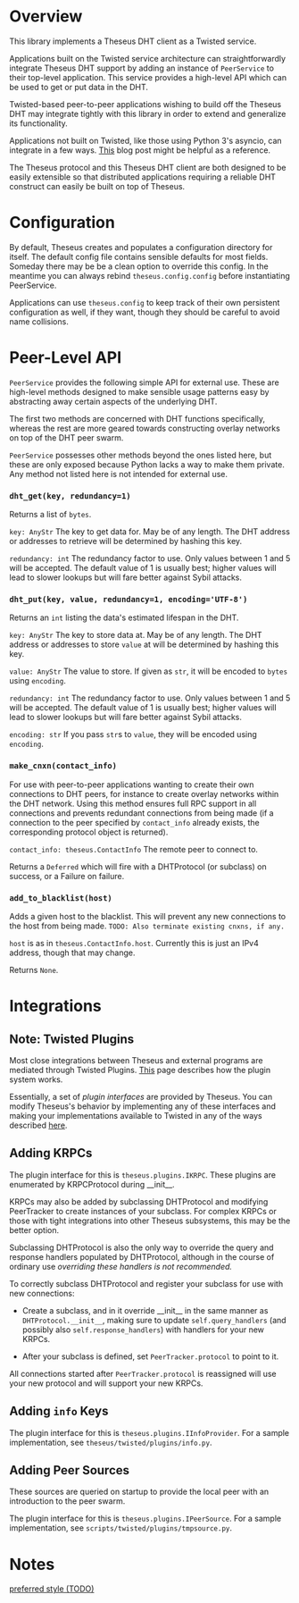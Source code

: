 # Overview

This library implements a Theseus DHT client as a Twisted service.

Applications built on the Twisted service architecture can straightforwardly
integrate Theseus DHT support by adding an instance of `PeerService` to their
top-level application. This service provides a high-level API which can be used
to get or put data in the DHT.

Twisted-based peer-to-peer applications wishing to build off the Theseus DHT
may integrate tightly with this library in order to extend and generalize its
functionality.

Applications not built on Twisted, like those using Python 3's asyncio, can
integrate in a few ways.
[This](https://meejah.ca/blog/python3-twisted-and-asyncio) blog post might be
helpful as a reference.

The Theseus protocol and this Theseus DHT client are both designed to be easily
extensible so that distributed applications requiring a reliable DHT construct
can easily be built on top of Theseus.


# Configuration

By default, Theseus creates and populates a configuration directory for itself.
The default config file contains sensible defaults for most fields. Someday
there may be be a clean option to override this config. In the meantime you can
always rebind `theseus.config.config` before instantiating PeerService.

Applications can use `theseus.config` to keep track of their own persistent
configuration as well, if they want, though they should be careful to avoid
name collisions.


# Peer-Level API

`PeerService` provides the following simple API for external use. These are
high-level methods designed to make sensible usage patterns easy by abstracting
away certain aspects of the underlying DHT.

The first two methods are concerned with DHT functions specifically, whereas
the rest are more geared towards constructing overlay networks on top of the
DHT peer swarm.

`PeerService` possesses other methods beyond the ones listed here, but these
are only exposed because Python lacks a way to make them private. Any method
not listed here is not intended for external use.


### `dht_get(key, redundancy=1)`

Returns a list of `bytes`.

`key: AnyStr` The key to get data for. May be of any length. The DHT address or
addresses to retrieve will be determined by hashing this key.

`redundancy: int` The redundancy factor to use. Only values between 1 and 5
will be accepted. The default value of 1 is usually best; higher values will
lead to slower lookups but will fare better against Sybil attacks.

### `dht_put(key, value, redundancy=1, encoding='UTF-8')`

Returns an `int` listing the data's estimated lifespan in the DHT.

`key: AnyStr` The key to store data at. May be of any length. The DHT address
or addresses to store `value` at will be determined by hashing this key.

`value: AnyStr` The value to store. If given as `str`, it will be encoded to
`bytes` using `encoding`.

`redundancy: int` The redundancy factor to use. Only values between 1 and 5
will be accepted. The default value of 1 is usually best; higher values will
lead to slower lookups but will fare better against Sybil attacks.

`encoding: str` If you pass `str`s to `value`, they will be encoded using
`encoding`.


### `make_cnxn(contact_info)`

For use with peer-to-peer applications wanting to create their own connections
to DHT peers, for instance to create overlay networks within the DHT network.
Using this method ensures full RPC support in all connections and prevents
redundant connections from being made (if a connection to the peer specified by
`contact_info` already exists, the corresponding protocol object is returned).

`contact_info: theseus.ContactInfo` The remote peer to connect to.

Returns a `Deferred` which will fire with a DHTProtocol (or subclass) on
success, or a Failure on failure.


### `add_to_blacklist(host)`

Adds a given host to the blacklist. This will prevent any new connections to
the host from being made. `TODO: Also terminate existing cnxns, if any.`

`host` is as in `theseus.ContactInfo.host`. Currently this is just an IPv4
address, though that may change.

Returns `None`.


# Integrations

## Note: Twisted Plugins

Most close integrations between Theseus and external programs are mediated
through Twisted Plugins.
[This](https://twistedmatrix.com/documents/current/core/howto/plugin.html) page
describes how the plugin system works.

Essentially, a set of _plugin interfaces_ are provided by Theseus. You can
modify Theseus's behavior by implementing any of these interfaces and making
your implementations available to Twisted in any of the ways described
[here](https://twistedmatrix.com/documents/current/core/howto/plugin.html#extending-an-existing-program).


## Adding KRPCs

The plugin interface for this is `theseus.plugins.IKRPC`. These plugins are
enumerated by KRPCProtocol during \_\_init\_\_.

KRPCs may also be added by subclassing DHTProtocol and modifying PeerTracker to
create instances of your subclass. For complex KRPCs or those with tight
integrations into other Theseus subsystems, this may be the better option.

Subclassing DHTProtocol is also the only way to override the query and response
handlers populated by DHTProtocol, although in the course of ordinary use
_overriding these handlers is not recommended._

To correctly subclass DHTProtocol and register your subclass for use with new
connections:

* Create a subclass, and in it override \_\_init\_\_ in the same manner as
  `DHTProtocol.__init__`, making sure to update `self.query_handlers` (and
  possibly also `self.response_handlers`) with handlers for your new KRPCs.

* After your subclass is defined, set `PeerTracker.protocol` to point to it.

All connections started after `PeerTracker.protocol` is reassigned will use
your new protocol and will support your new KRPCs.


## Adding `info` Keys

The plugin interface for this is `theseus.plugins.IInfoProvider`. For a sample
implementation, see `theseus/twisted/plugins/info.py`.


## Adding Peer Sources

These sources are queried on startup to provide the local peer with an
introduction to the peer swarm.

The plugin interface for this is `theseus.plugins.IPeerSource`. For a sample
implementation, see `scripts/twisted/plugins/tmpsource.py`.


# Notes

[preferred style (TODO)](https://twistedmatrix.com/documents/current/api/twisted.internet.defer.html#inlineCallbacks)
